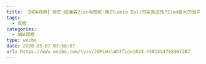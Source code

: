 ```yaml
---
title: 【NBA观察】锡安·威廉森Zion与朗佐·鲍尔Lonzo Ball的完美适性?Zion最大的弱项是?【2019-20赛季】季中新秀观察Zion Williamson
tags:
  - 观察
categories:
  - NBA观察
type: weibo
date: 2020-05-07 07:58:07
url: https://www.weibo.com/tv/v/J0MiWalWb?fid=1034:4501854768267287
---
```


<!-- more -->